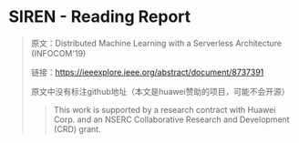 # SIREN - Reading Report

> 原文：Distributed Machine Learning with a Serverless Architecture (INFOCOM'19)
>
> 链接：https://ieeexplore.ieee.org/abstract/document/8737391
>
> 原文中没有标注github地址（本文是huawei赞助的项目，可能不会开源）
>
> > This work is supported by a research contract with Huawei Corp. and an NSERC Collaborative Research and Development (CRD) grant.